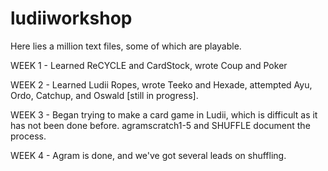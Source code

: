 # ludiiworkshop

Here lies a million text files, some of which are playable. 

WEEK 1 - Learned ReCYCLE and CardStock, wrote Coup and Poker

WEEK 2 - Learned Ludii Ropes, wrote Teeko and Hexade, attempted Ayu, Ordo, Catchup, and Oswald [still in progress].

WEEK 3 - Began trying to make a card game in Ludii, which is difficult as it has not been done before. agramscratch1-5 
and SHUFFLE document the process.

WEEK 4 - Agram is done, and we've got several leads on shuffling.
